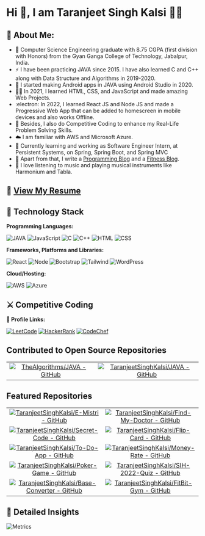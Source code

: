 

# Hi 👋, I am Taranjeet Singh Kalsi 🙋‍♂️


## 🚀 About Me:
- 🏫 Computer Science Engineering graduate with 8.75 CGPA (first division with Honors) from the Gyan Ganga College of Technology, Jabalpur, India.
- ⚡️ I have been practicing JAVA since 2015. I have also learned C and C++ along with Data Structure and Algorithms in 2019-2020.
- 🔭 I started making Android apps in JAVA using Android Studio in 2020.
- 👩‍💻 In 2021, I learned HTML, CSS, and JavaScript and made amazing Web Projects.
- :electron: In 2022, I learned React JS and Node JS and made a Progressive Web App that can be added to homescreen in mobile devices and also works Offline.
- 🧠 Besides, I also do Competitive Coding to enhance my Real-Life Problem Solving Skills.
- ☁️ I am familiar with AWS and Microsoft Azure.
- 📖 Currently learning and working as Software Engineer Intern, at Persistent Systems, on Spring, Spring Boot, and Spring MVC 
- 📝 Apart from that, I write a [Programming Blog](https://programmingchaska.blogspot.com/) and a [Fitness Blog](https://big-bicep.blogspot.com/).
- 🎹 I love listening to music and playing musical instruments like Harmonium and Tabla.
## 🔗 [View My Resume]([https://github.com/TaranjeetSinghKalsi/TaranjeetSinghKalsi/blob/main/Taranjeet%20Kalsi.pdf](https://taranjeetsinghkalsi.github.io/TaranjeetSinghKalsi/Taranjeet%20Singh%20Kalsi%20Resume.pdf))
 
## 🔭 Technology Stack
**Programming Languages:**

![JAVA](https://img.shields.io/badge/Java-ED8B00?style=for-the-badge&logo=java&logoColor=white)
![JavaScript](https://img.shields.io/badge/JavaScript-323330?style=for-the-badge&logo=javascript&logoColor=F7DF1E)
![C](	https://img.shields.io/badge/C-00599C?style=for-the-badge&logo=c&logoColor=white)
![C++](https://img.shields.io/badge/C%2B%2B-00599C?style=for-the-badge&logo=c%2B%2B&logoColor=white)
![HTML](https://img.shields.io/badge/HTML-239120?style=for-the-badge&logo=html5&logoColor=white)
![CSS](https://img.shields.io/badge/CSS-239120?&style=for-the-badge&logo=css3&logoColor=white)

**Frameworks, Platforms and Libraries:**

![React](https://img.shields.io/badge/React-20232A?style=for-the-badge&logo=react&logoColor=61DAFB)
![Node](https://img.shields.io/badge/Node.js-43853D?style=for-the-badge&logo=node.js&logoColor=white)
![Bootstrap](https://img.shields.io/badge/Bootstrap-563D7C?style=for-the-badge&logo=bootstrap&logoColor=white)
![Tailwind](https://img.shields.io/badge/Tailwind_CSS-38B2AC?style=for-the-badge&logo=tailwind-css&logoColor=white)
![WordPress](https://img.shields.io/badge/Wordpress-21759B?style=for-the-badge&logo=wordpress&logoColor=white)

**Cloud/Hosting:**

![AWS](https://img.shields.io/badge/Amazon_AWS-232F3E?style=for-the-badge&logo=amazon-aws&logoColor=white)
![Azure](https://img.shields.io/badge/Microsoft_Azure-0089D6?style=for-the-badge&logo=microsoft-azure&logoColor=white)

## ⚔️ Competitive Coding
**🔗 Profile Links:**

[![LeetCode](https://img.shields.io/badge/LeetCode-000000?style=for-the-badge&logo=LeetCode&logoColor=#d16c06)](https://leetcode.com/taranjeetkalsi15/)
[![HackerRank](https://img.shields.io/badge/-Hackerrank-2EC866?style=for-the-badge&logo=HackerRank&logoColor=white)](https://www.hackerrank.com/taranjeetkalsi15)
[![CodeChef](https://img.shields.io/badge/-CodeChef-5B4638?style=for-the-badge&logo=CodeChef&logoColor=white)](https://www.codechef.com/users/tskalsi15)

## Contributed to Open Source Repositories
|||
|:---:|:---:|
|[![TheAlgorithms/JAVA - GitHub](https://gh-card.dev/repos/TheAlgorithms/JAVA.svg?fullname=)](https://github.com/TheAlgorithms/JAVA)|[![TaranjeetSinghKalsi/JAVA - GitHub](https://gh-card.dev/repos/TaranjeetSinghKalsi/JAVA.svg?fullname=)](https://github.com/TaranjeetSinghKalsi/JAVA)|

## Featured Repositories
|||
|:---:|:---:|
|[![TaranjeetSinghKalsi/E-Mistri - GitHub](https://gh-card.dev/repos/TaranjeetSinghKalsi/E-Mistri.svg)](https://github.com/TaranjeetSinghKalsi/E-Mistri)|[![TaranjeetSinghKalsi/Find-My-Doctor - GitHub](https://gh-card.dev/repos/TaranjeetSinghKalsi/Find-My-Doctor.svg)](https://github.com/TaranjeetSinghKalsi/Find-My-Doctor)|
|[![TaranjeetSinghKalsi/Secret-Code - GitHub](https://gh-card.dev/repos/TaranjeetSinghKalsi/Secret-Code.svg)](https://github.com/TaranjeetSinghKalsi/Secret-Code)|[![TaranjeetSinghKalsi/Flip-Card - GitHub](https://gh-card.dev/repos/TaranjeetSinghKalsi/Flip-Card.svg)](https://github.com/TaranjeetSinghKalsi/Flip-Card)|
|[![TaranjeetSinghKalsi/To-Do-App - GitHub](https://gh-card.dev/repos/TaranjeetSinghKalsi/To-Do-App.svg)](https://github.com/TaranjeetSinghKalsi/To-Do-App)|[![TaranjeetSinghKalsi/Money-Rate - GitHub](https://gh-card.dev/repos/TaranjeetSinghKalsi/Money-Rate.svg)](https://github.com/TaranjeetSinghKalsi/Money-Rate)|
|[![TaranjeetSinghKalsi/Poker-Game - GitHub](https://gh-card.dev/repos/TaranjeetSinghKalsi/Poker-Game.svg)](https://github.com/TaranjeetSinghKalsi/Poker-Game)|[![TaranjeetSinghKalsi/SIH-2022-Quiz - GitHub](https://gh-card.dev/repos/TaranjeetSinghKalsi/SIH-2022-Quiz.svg)](https://github.com/TaranjeetSinghKalsi/SIH-2022-Quiz)|
|[![TaranjeetSinghKalsi/Base-Converter - GitHub](https://gh-card.dev/repos/TaranjeetSinghKalsi/Base-Converter.svg)](https://github.com/TaranjeetSinghKalsi/Base-Converter)|[![TaranjeetSinghKalsi/FitBit-Gym - GitHub](https://gh-card.dev/repos/TaranjeetSinghKalsi/FitBit-Gym.svg)](https://github.com/TaranjeetSinghKalsi/FitBit-Gym)|

## 📝 Detailed Insights

![Metrics](https://metrics.lecoq.io/TaranjeetSinghKalsi?template=classic&languages=1&achievements=1&base=header%2C%20activity%2C%20community%2C%20repositories%2C%20metadata&base.indepth=false&base.hireable=false&base.skip=false&languages=false&languages.limit=8&languages.threshold=0%25&languages.other=false&languages.colors=github&languages.sections=most-used&languages.indepth=false&languages.analysis.timeout=15&languages.analysis.timeout.repositories=7.5&languages.categories=markup%2C%20programming&languages.recent.categories=markup%2C%20programming&languages.recent.load=300&languages.recent.days=14&achievements=false&achievements.threshold=C&achievements.secrets=true&achievements.display=detailed&achievements.limit=0&config.timezone=Asia%2FCalcutta)
